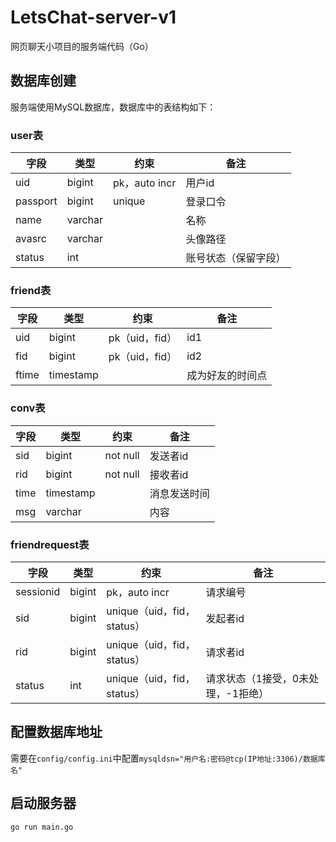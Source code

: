 # LetsChat-server-v1
网页聊天小项目的服务端代码（Go）

## 数据库创建

服务端使用MySQL数据库，数据库中的表结构如下：

### user表

| 字段     | 类型    | 约束          | 备注                 |
| -------- | ------- | ------------- | -------------------- |
| uid      | bigint  | pk，auto incr | 用户id               |
| passport | bigint  | unique        | 登录口令             |
| name     | varchar |               | 名称                 |
| avasrc   | varchar |               | 头像路径             |
| status   | int     |               | 账号状态（保留字段） |

### friend表

| 字段  | 类型      | 约束                 | 备注             |
| ----- | --------- | -------------------- | ---------------- |
| uid   | bigint    | pk（uid，fid） | id1              |
| fid   | bigint    | pk（uid，fid） | id2              |
| ftime | timestamp |                      | 成为好友的时间点 |

### conv表

| 字段 | 类型      | 约束     | 备注         |
| ---- | --------- | -------- | ------------ |
| sid  | bigint    | not null | 发送者id     |
| rid  | bigint    | not null | 接收者id     |
| time | timestamp |          | 消息发送时间 |
| msg  | varchar   |          | 内容         |

### friendrequest表

| 字段      | 类型   | 约束                       | 备注                               |
| --------- | ------ | -------------------------- | ---------------------------------- |
| sessionid | bigint | pk，auto incr              | 请求编号                           |
| sid       | bigint | unique（uid，fid，status） | 发起者id                           |
| rid       | bigint | unique（uid，fid，status） | 请求者id                           |
| status    | int    | unique（uid，fid，status） | 请求状态（1接受，0未处理，-1拒绝） |


## 配置数据库地址

需要在`config/config.ini`中配置`mysqldsn="用户名:密码@tcp(IP地址:3306)/数据库名"`

## 启动服务器

```bash
go run main.go
```
